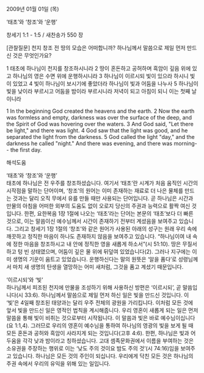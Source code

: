 2009년 01월 01일 (목)

‘태초’와 ‘창조’와 ‘운행’



창세기 1:1 - 1:5 / 새찬송가 550 장


[관찰질문]
천지 창조 전 땅의 모습은 어떠합니까?
하나님께서 말씀으로 제일 먼저 만드신 것은 무엇인가요?

1 태초에 하나님이 천지를 창조하시니라 
2 땅이 혼돈하고 공허하며 흑암이 깊음 위에 있고 하나님의 영은 수면 위에 운행하시니라 
3 하나님이 이르시되 빛이 있으라 하시니 빛이 있었고 
4 빛이 하나님이 보시기에 좋았더라 하나님이 빛과 어둠을 나누사 
5 하나님이 빛을 낮이라 부르시고 어둠을 밤이라 부르시니라 저녁이 되고 아침이 되니 이는 첫째 날이니라  

1 In the beginning God created the heavens and the earth. 
2 Now the earth was formless and empty, darkness was over the surface of the deep, and the Spirit of God was hovering over the waters. 
3 And God said, "Let there be light," and there was light. 
4 God saw that the light was good, and he separated the light from the darkness. 
5 God called the light "day," and the darkness he called "night." And there was evening, and there was morning-- the first day.

해석도움





‘태초’와 ‘창조’와 ‘운행’  
태초에 하나님은 전 우주를 창조하셨습니다. 여기서 ‘태초’란 시계가 처음 움직인 시간의 시작점을 말하는 단어이며, ‘창조’의 원어는 이미 존재하는 재료로 더 나은 물체를 만드는 것과는 달리 오직 무에서 유를 만들 때만 사용되는 단어입니다. 곧 하나님은 시간과 만물의 아침을 어떠한 외부의 도움도 없이 오로지 당신의 주권과 능력으로 활짝 여신 것입니다. 한편, 요한복음 1장 1절에 나오는 ‘태초’라는 단어는 본문의 ‘태초’보다 더 빠른 것으로, 이는 말씀이신 예수님께서 시간이 존재하기 전부터 계셨음을 보여주고 있습니다. 그리고 창세기 1장 1절의 ‘창조’와 같은 원어가 사용된 아래의 성구는 원래 우리 속에 깨끗하고 정직한 마음이 하나도 존재하지 않음을 보여주고 있습니다. “하나님이여 내 속에 정한 마음을 창조하시고 내 안에 정직한 영을 새롭게 하소서”(시 51:10). 땅은 무질서하고 텅 빈 상태였으며, 어둠이 깊은 물 위에 뒤덮여 있었습니다(2). 그러나 지구에는 이미 생명의 기운이 움트고 있었습니다. 운행하신다는 말의 원뜻은 ‘알을 품다’로 성령님께서 마치 새 생명의 탄생을 열망하는 어미 새처럼, 그것을 품고 계셨기 때문입니다.

‘이르시되’와 ‘빛’  
하나님께서 피조된 천지에 만물을 조성하기 위해 사용하신 방편은 ‘이르시되’, 곧 말씀입니다(시 33:6). 하나님께서 말씀으로 제일 먼저 하신 일은 빛을 만드신 것입니다. 이 ‘빛’은 4일째 창조된 태양과는 달리 우주 전체의 광원을 가리킵니다. 이처럼 모든 것에 앞서 빛을 만드신 일은 영적인 법칙을 계시해줍니다. 우리 영혼이 새롭게 되는 일은 먼저 말씀을 통해 빛이 비취는 것으로부터 시작됩니다. 이 말씀과 빛은 바로 예수님이십니다(요 1:1,4). 그러므로 우리의 영혼이 예수님을 통하여 하나님의 영광의 빛을 보게 될 때 모든 혼돈과 공허와 흑암이 사라지게 되는 것입니다(고후 4:6). 한편, 하나님은 빛과 어두움을 각각 낮과 밤이라고 칭하셨습니다. 고대 셈족문화권에서 이름을 부여하는 것은 소유권을 주장하는 행위로 이는 ‘낮도 주의 것이요 밤도 주의 것’(시 74:16)임을 보여주고 있습니다. 하나님은 모든 것의 주인이 되십니다. 우리에게 닥친 모든 것은 하나님의 주권 속에서 우리의 유익을 위해 있는 일입니다.